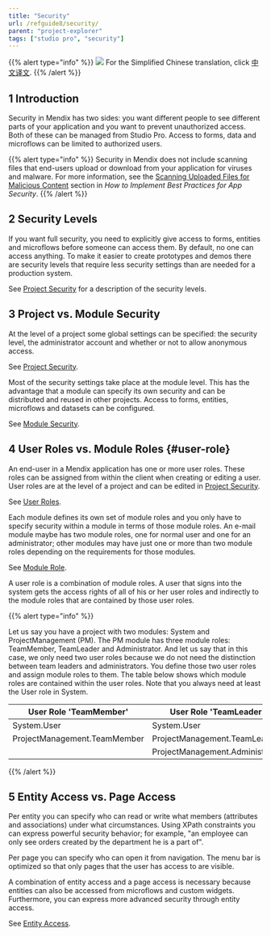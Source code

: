```yaml
---
title: "Security"
url: /refguide8/security/
parent: "project-explorer"
tags: ["studio pro", "security"]
---
```


{{% alert type="info" %}}
<img src="attachments/chinese-translation/china.png" style="display: inline-block; margin: 0" /> For the Simplified Chinese translation, click [中文译文](https://cdn.mendix.tencent-cloud.com/documentation/refguide8/security.pdf).
{{% /alert %}}

## 1 Introduction

Security in Mendix has two sides: you want different people to see different parts of your application and you want to prevent unauthorized access. Both of these can be managed from Studio Pro. Access to forms, data and microflows can be limited to authorized users.

{{% alert type="info" %}}
Security in Mendix does not include scanning files that end-users upload or download from your application for viruses and malware. For more information, see the [Scanning Uploaded Files for Malicious Content](/howto8/security/best-practices-security#scanning-for-malicious-content) section in *How to Implement Best Practices for App Security*. 
{{% /alert %}}

## 2 Security Levels

If you want full security, you need to explicitly give access to forms, entities and microflows before someone can access them. By default, no one can access anything. To make it easier to create prototypes and demos there are security levels that require less security settings than are needed for a production system.

See [Project Security](project-security) for a description of the security levels.

## 3 Project vs. Module Security

At the level of a project some global settings can be specified: the security level, the administrator account and whether or not to allow anonymous access.

See [Project Security](project-security).

Most of the security settings take place at the module level. This has the advantage that a module can specify its own security and can be distributed and reused in other projects. Access to forms, entities, microflows and datasets can be configured.

See [Module Security](module-security).

## 4 User Roles vs. Module Roles {#user-role}

An end-user in a Mendix application has one or more user roles. These roles can be assigned from within the client when creating or editing a user. User roles are at the level of a project and can be edited in [Project Security](project-security).

See [User Roles](user-roles).

Each module defines its own set of module roles and you only have to specify security within a module in terms of those module roles. An e-mail module maybe has two module roles, one for normal user and one for an administrator; other modules may have just one or more than two module roles depending on the requirements for those modules.

See [Module Role](module-security#module-role).

A user role is a combination of module roles. A user that signs into the system gets the access rights of all of his or her user roles and indirectly to the module roles that are contained by those user roles.

{{% alert type="info" %}}

Let us say you have a project with two modules: System and ProjectManagement (PM). The PM module has three module roles: TeamMember, TeamLeader and Administrator. And let us say that in this case, we only need two user roles because we do not need the distinction between team leaders and administrators. You define those two user roles and assign module roles to them. The table below shows which module roles are contained within the user roles. Note that you always need at least the User role in System.

| User Role 'TeamMember' | User Role 'TeamLeader' |
| --- | --- |
| System.User | System.User |
| ProjectManagement.TeamMember | ProjectManagement.TeamLeader |
|   | ProjectManagement.Administrator |

{{% /alert %}}

## 5 Entity Access vs. Page Access

Per entity you can specify who can read or write what members (attributes and associations) under what circumstances. Using XPath constraints you can express powerful security behavior; for example, "an employee can only see orders created by the department he is a part of".

Per page you can specify who can open it from navigation. The menu bar is optimized so that only pages that the user has access to are visible. 

A combination of entity access and a page access is necessary because entities can also be accessed from microflows and custom widgets. Furthermore, you can express more advanced security through entity access.

See [Entity Access](module-security).

